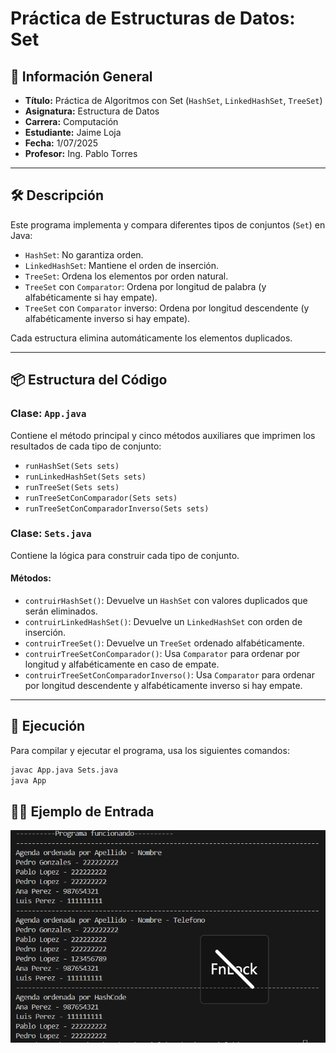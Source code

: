 # Práctica de Estructuras de Datos: Set

## 📌 Información General

- **Título:** Práctica de Algoritmos con Set (`HashSet`, `LinkedHashSet`, `TreeSet`)
- **Asignatura:** Estructura de Datos  
- **Carrera:** Computación  
- **Estudiante:** Jaime Loja  
- **Fecha:** 1/07/2025  
- **Profesor:** Ing. Pablo Torres  

---

## 🛠️ Descripción

Este programa implementa y compara diferentes tipos de conjuntos (`Set`) en Java:

- `HashSet`: No garantiza orden.
- `LinkedHashSet`: Mantiene el orden de inserción.
- `TreeSet`: Ordena los elementos por orden natural.
- `TreeSet` con `Comparator`: Ordena por longitud de palabra (y alfabéticamente si hay empate).
- `TreeSet` con `Comparator` inverso: Ordena por longitud descendente (y alfabéticamente inverso si hay empate).

Cada estructura elimina automáticamente los elementos duplicados.

---

## 📦 Estructura del Código

### Clase: `App.java`
Contiene el método principal y cinco métodos auxiliares que imprimen los resultados de cada tipo de conjunto:

- `runHashSet(Sets sets)`
- `runLinkedHashSet(Sets sets)`
- `runTreeSet(Sets sets)`
- `runTreeSetConComparador(Sets sets)`
- `runTreeSetConComparadorInverso(Sets sets)`

### Clase: `Sets.java`
Contiene la lógica para construir cada tipo de conjunto.

#### Métodos:

- `contruirHashSet()`: Devuelve un `HashSet` con valores duplicados que serán eliminados.
- `contruirLinkedHashSet()`: Devuelve un `LinkedHashSet` con orden de inserción.
- `contruirTreeSet()`: Devuelve un `TreeSet` ordenado alfabéticamente.
- `contruirTreeSetConComparador()`: Usa `Comparator` para ordenar por longitud y alfabéticamente en caso de empate.
- `contruirTreeSetConComparadorInverso()`: Usa `Comparator` para ordenar por longitud descendente y alfabéticamente inverso si hay empate.

---

## 🚀 Ejecución

Para compilar y ejecutar el programa, usa los siguientes comandos:

```bash
javac App.java Sets.java
java App
```
## 🧑‍💻 Ejemplo de Entrada

![alt text](image-1.png)